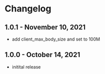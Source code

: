 # Changelog

## 1.0.1 - November 10, 2021
- add client_max_body_size and set to 100M

## 1.0.0 - October 14, 2021
- initital release